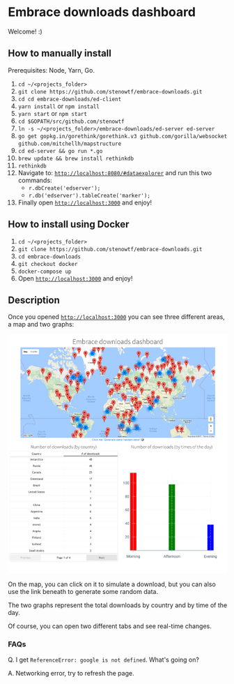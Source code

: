 # Embrace downloads dashboard

Welcome! :)

## How to manually install

Prerequisites: Node, Yarn, Go.

1. `cd ~/<projects_folder>`
1. `git clone https://github.com/stenowtf/embrace-downloads.git`
1. `cd cd embrace-downloads/ed-client`
1. `yarn install` or `npm install`
1. `yarn start` or `npm start`
1. `cd $GOPATH/src/github.com/stenowtf`
1. `ln -s ~/<projects_folder>/embrace-downloads/ed-server ed-server`
1. `go get gopkg.in/gorethink/gorethink.v3 github.com/gorilla/websocket github.com/mitchellh/mapstructure`
1. `cd ed-server && go run *.go`
1. `brew update && brew install rethinkdb`
1. `rethinkdb`
1. Navigate to: [`http://localhost:8080/#dataexplorer`](http://localhost:8080/#dataexplorer) and run this two commands:
    - `r.dbCreate('edserver');`
    - `r.db('edserver').tableCreate('marker');`
1. Finally open [`http://localhost:3000`](http://localhost:3000) and enjoy!

## How to install using Docker

1. `cd ~/<projects_folder>`
1. `git clone https://github.com/stenowtf/embrace-downloads.git`
1. `cd embrace-downloads`
1. `git checkout docker`
1. `docker-compose up`
1. Open [`http://localhost:3000`](http://localhost:3000) and enjoy!

## Description

Once you opened [`http://localhost:3000`](http://localhost:3000) you can see three different areas, a map and two graphs:

![](./example.png?raw=true)

On the map, you can click on it to simulate a download, but you can also use the link beneath to generate some random data.

The two graphs represent the total downloads by country and by time of the day.

Of course, you can open two different tabs and see real-time changes.

### FAQs

Q. I get `ReferenceError: google is not defined`. What's going on?

A. Networking error, try to refresh the page.

